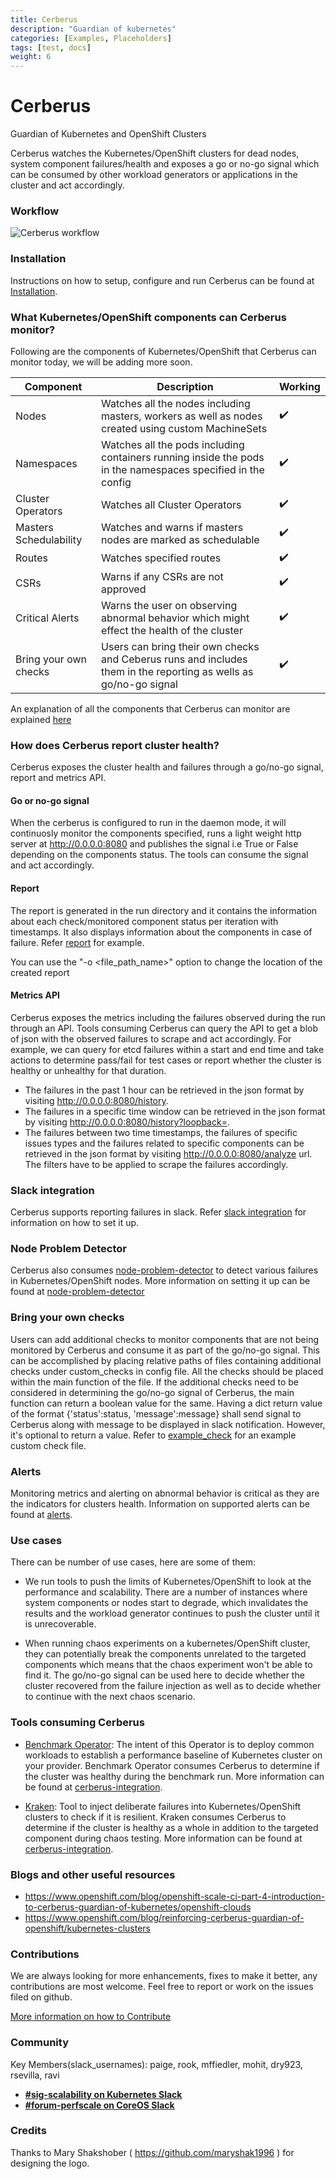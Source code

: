 ```yaml
---
title: Cerberus
description: "Guardian of kubernetes"
categories: [Examples, Placeholders]
tags: [test, docs]
weight: 6
---
```

# Cerberus
Guardian of Kubernetes and OpenShift Clusters

Cerberus watches the Kubernetes/OpenShift clusters for dead nodes, system component failures/health and exposes a go or no-go signal which can be consumed by other workload generators or applications in the cluster and act accordingly.

### Workflow
![Cerberus workflow](images/cerberus-workflow.png)


### Installation
Instructions on how to setup, configure and run Cerberus can be found at [Installation](installation.md).



### What Kubernetes/OpenShift components can Cerberus monitor?
Following are the components of Kubernetes/OpenShift that Cerberus can monitor today, we will be adding more soon.

Component                            | Description                                                                                                      | Working
-----------------------------------  | ---------------------------------------------------------------------------------------------------------------- | ------------------------- |
Nodes                                | Watches all the nodes including masters, workers as well as nodes created using custom MachineSets               | :heavy_check_mark:        |
Namespaces                           | Watches all the pods including containers running inside the pods in the namespaces specified in the config      | :heavy_check_mark:        |
Cluster Operators                    | Watches all Cluster Operators                                                                                    | :heavy_check_mark:        |
Masters Schedulability               | Watches and warns if masters nodes are marked as schedulable                                                     | :heavy_check_mark:        |
Routes                               | Watches specified routes                                                                                         | :heavy_check_mark:        |
CSRs                                 | Warns if any CSRs are not approved                                                                               | :heavy_check_mark:        |
Critical Alerts                      | Warns the user on observing abnormal behavior which might effect the health of the cluster                       | :heavy_check_mark:        |
Bring your own checks                | Users can bring their own checks and Ceberus runs and includes them in the reporting as wells as go/no-go signal | :heavy_check_mark:        |

An explanation of all the components that Cerberus can monitor are explained [here](config.md)

### How does Cerberus report cluster health?
Cerberus exposes the cluster health and failures through a go/no-go signal, report and metrics API.

#### Go or no-go signal
When the cerberus is configured to run in the daemon mode, it will continuosly monitor the components specified, runs a light weight http server at http://0.0.0.0:8080 and publishes the signal i.e True or False depending on the components status. The tools can consume the signal and act accordingly.

#### Report
The report is generated in the run directory and it contains the information about each check/monitored component status per iteration with timestamps. It also displays information about the components in case of failure. Refer [report](/example_report.md) for example.

You can use the "-o <file_path_name>" option to change the location of the created report

#### Metrics API
Cerberus exposes the metrics including the failures observed during the run through an API. Tools consuming Cerberus can query the API to get a blob of json with the observed failures to scrape and act accordingly. For example, we can query for etcd failures within a start and end time and take actions to determine pass/fail for test cases or report whether the cluster is healthy or unhealthy for that duration.

- The failures in the past 1 hour can be retrieved in the json format by visiting http://0.0.0.0:8080/history.
- The failures in a specific time window can be retrieved in the json format by visiting http://0.0.0.0:8080/history?loopback=<interval>.
- The failures between two time timestamps, the failures of specific issues types and the failures related to specific components can be retrieved in the json format by visiting http://0.0.0.0:8080/analyze url. The filters have to be applied to scrape the failures accordingly.



### Slack integration
Cerberus supports reporting failures in slack. Refer [slack integration](slack.md) for information on how to set it up.



### Node Problem Detector
Cerberus also consumes [node-problem-detector](https://github.com/kubernetes/node-problem-detector) to detect various failures in Kubernetes/OpenShift nodes. More information on setting it up can be found at [node-problem-detector](node-problem-detector.md)



### Bring your own checks
Users can add additional checks to monitor components that are not being monitored by Cerberus and consume it as part of the go/no-go signal.  This can be accomplished by placing relative paths of files containing additional checks under custom_checks in config file. All the checks should be placed within the main function of the file. If the additional checks need to be considered in determining the go/no-go signal of Cerberus, the main function can return a boolean value for the same. Having a dict return value of the format {'status':status, 'message':message} shall send signal to Cerberus along with message to be displayed in slack notification. However, it's optional to return a value.
Refer to [example_check](https://github.com/openshift-scale/cerberus/blob/master/custom_checks/custom_check_sample.py) for an example custom check file.


### Alerts
Monitoring metrics and alerting on abnormal behavior is critical as they are the indicators for clusters health. Information on supported alerts can be found at [alerts](alerts.md).



### Use cases
There can be number of use cases, here are some of them:
- We run tools to push the limits of Kubernetes/OpenShift to look at the performance and scalability. There are a number of instances where system components or nodes start to degrade, which invalidates the results and the workload generator continues to push the cluster until it is unrecoverable.

- When running chaos experiments on a kubernetes/OpenShift cluster, they can potentially break the components unrelated to the targeted components which means that the chaos experiment won't be able to find it. The go/no-go signal can be used here to decide whether the cluster recovered from the failure injection as well as to decide whether to continue with the next chaos scenario.



### Tools consuming Cerberus
- [Benchmark Operator](https://github.com/cloud-bulldozer/benchmark-operator): The intent of this Operator is to deploy common workloads to establish a performance baseline of Kubernetes cluster on your provider. Benchmark Operator consumes Cerberus to determine if the cluster was healthy during the benchmark run. More information can be found at [cerberus-integration](https://github.com/cloud-bulldozer/benchmark-operator#cerberus-integration).

- [Kraken](https://github.com/openshift-scale/kraken/): Tool to inject deliberate failures into Kubernetes/OpenShift clusters to check if it is resilient. Kraken consumes Cerberus to determine if the cluster is healthy as a whole in addition to the targeted component during chaos testing. More information can be found at [cerberus-integration](https://github.com/openshift-scale/kraken#kraken-scenario-passfail-criteria-and-report).



### Blogs and other useful resources
- https://www.openshift.com/blog/openshift-scale-ci-part-4-introduction-to-cerberus-guardian-of-kubernetes/openshift-clouds
- https://www.openshift.com/blog/reinforcing-cerberus-guardian-of-openshift/kubernetes-clusters



### Contributions
We are always looking for more enhancements, fixes to make it better, any contributions are most welcome. Feel free to report or work on the issues filed on github.

[More information on how to Contribute](contribute.md)

### Community
Key Members(slack_usernames): paige, rook, mffiedler, mohit, dry923, rsevilla, ravi
* [**#sig-scalability on Kubernetes Slack**](https://kubernetes.slack.com)
* [**#forum-perfscale on CoreOS Slack**](https://coreos.slack.com)



### Credits
Thanks to Mary Shakshober ( https://github.com/maryshak1996 ) for designing the logo.




